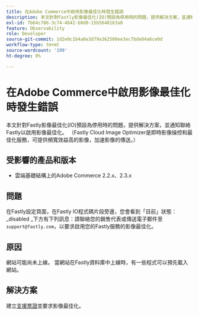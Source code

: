 ```yaml
---
title: 在Adobe Commerce中啟用影像最佳化時發生錯誤
description: 本文針對Fastly影像最佳化(IO)預設為停用時的問題，提供解決方案，並通知聯絡Fastly以啟用影像最佳化。 （Fastly Cloud Image Optimizer是即時影像操控和最佳化服務，可提供頻寬效益高的影像，加速影像的傳送。）
exl-id: 7b64c786-3c74-4642-b0d0-15b5648163a0
feature: Observability
role: Developer
source-git-commit: 1d2e0c1b4a8e3d79a362500ee3ec7bde84a6ce0d
workflow-type: tm+mt
source-wordcount: '199'
ht-degree: 0%

---
```


# 在Adobe Commerce中啟用影像最佳化時發生錯誤

本文針對Fastly影像最佳化(IO)預設為停用時的問題，提供解決方案，並通知聯絡Fastly以啟用影像最佳化。 （Fastly Cloud Image Optimizer是即時影像操控和最佳化服務，可提供頻寬效益高的影像，加速影像的傳送。）

## 受影響的產品和版本

* 雲端基礎結構上的Adobe Commerce 2.2.x、2.3.x

## 問題

在Fastly設定頁面，在Fastly IO程式碼片段旁邊，您會看到「目前」狀態： \_disabled \_下方有下列訊息：請聯絡您的銷售代表或傳送電子郵件至`support@fastly.com`，以要求啟用您的Fastly服務的影像最佳化。

## 原因

網站可能尚未上線。 當網站在Fastly資料庫中上線時，有一些程式可以預先載入網站。

## 解決方案

建立[支援票證](/help/help-center-guide/help-center/magento-help-center-user-guide.md#submit-ticket)並要求影像最佳化。

